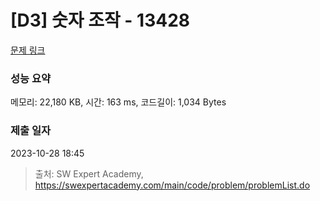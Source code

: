 # [D3] 숫자 조작 - 13428 

[문제 링크](https://swexpertacademy.com/main/code/problem/problemDetail.do?contestProbId=AX4EJPs68IkDFARe) 

### 성능 요약

메모리: 22,180 KB, 시간: 163 ms, 코드길이: 1,034 Bytes

### 제출 일자

2023-10-28 18:45



> 출처: SW Expert Academy, https://swexpertacademy.com/main/code/problem/problemList.do